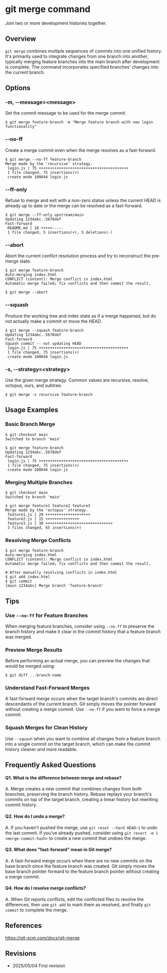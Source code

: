 # git merge command

Join two or more development histories together.

## Overview

`git merge` combines multiple sequences of commits into one unified history. It's primarily used to integrate changes from one branch into another, typically merging feature branches into the main branch after development is complete. The command incorporates specified branches' changes into the current branch.

## Options

### **-m, --message=\<message\>**

Set the commit message to be used for the merge commit.

```console
$ git merge feature-branch -m "Merge feature branch with new login functionality"
```

### **--no-ff**

Create a merge commit even when the merge resolves as a fast-forward.

```console
$ git merge --no-ff feature-branch
Merge made by the 'recursive' strategy.
 login.js | 75 ++++++++++++++++++++++++++++++++++++++++
 1 file changed, 75 insertions(+)
 create mode 100644 login.js
```

### **--ff-only**

Refuse to merge and exit with a non-zero status unless the current HEAD is already up to date or the merge can be resolved as a fast-forward.

```console
$ git merge --ff-only upstream/main
Updating 1234abc..5678def
Fast-forward
 README.md | 10 +++++-----
 1 file changed, 5 insertions(+), 5 deletions(-)
```

### **--abort**

Abort the current conflict resolution process and try to reconstruct the pre-merge state.

```console
$ git merge feature-branch
Auto-merging index.html
CONFLICT (content): Merge conflict in index.html
Automatic merge failed; fix conflicts and then commit the result.

$ git merge --abort
```

### **--squash**

Produce the working tree and index state as if a merge happened, but do not actually make a commit or move the HEAD.

```console
$ git merge --squash feature-branch
Updating 1234abc..5678def
Fast-forward
Squash commit -- not updating HEAD
 login.js | 75 ++++++++++++++++++++++++++++++++++++++++
 1 file changed, 75 insertions(+)
 create mode 100644 login.js
```

### **-s, --strategy=\<strategy\>**

Use the given merge strategy. Common values are recursive, resolve, octopus, ours, and subtree.

```console
$ git merge -s recursive feature-branch
```

## Usage Examples

### Basic Branch Merge

```console
$ git checkout main
Switched to branch 'main'

$ git merge feature-branch
Updating 1234abc..5678def
Fast-forward
 login.js | 75 ++++++++++++++++++++++++++++++++++++++++
 1 file changed, 75 insertions(+)
 create mode 100644 login.js
```

### Merging Multiple Branches

```console
$ git checkout main
Switched to branch 'main'

$ git merge feature1 feature2 feature3
Merge made by the 'octopus' strategy.
 feature1.js | 20 ++++++++++++++++++++
 feature2.js | 15 +++++++++++++++
 feature3.js | 30 ++++++++++++++++++++++++++++++
 3 files changed, 65 insertions(+)
```

### Resolving Merge Conflicts

```console
$ git merge feature-branch
Auto-merging index.html
CONFLICT (content): Merge conflict in index.html
Automatic merge failed; fix conflicts and then commit the result.

# After manually resolving conflicts in index.html
$ git add index.html
$ git commit
[main 1234abc] Merge branch 'feature-branch'
```

## Tips

### Use `--no-ff` for Feature Branches

When merging feature branches, consider using `--no-ff` to preserve the branch history and make it clear in the commit history that a feature branch was merged.

### Preview Merge Results

Before performing an actual merge, you can preview the changes that would be merged using:
```console
$ git diff ...branch-name
```

### Understand Fast-Forward Merges

A fast-forward merge occurs when the target branch's commits are direct descendants of the current branch. Git simply moves the pointer forward without creating a merge commit. Use `--no-ff` if you want to force a merge commit.

### Squash Merges for Clean History

Use `--squash` when you want to combine all changes from a feature branch into a single commit on the target branch, which can make the commit history cleaner and more readable.

## Frequently Asked Questions

#### Q1. What is the difference between merge and rebase?
A. Merge creates a new commit that combines changes from both branches, preserving the branch history. Rebase replays your branch's commits on top of the target branch, creating a linear history but rewriting commit history.

#### Q2. How do I undo a merge?
A. If you haven't pushed the merge, use `git reset --hard HEAD~1` to undo the last commit. If you've already pushed, consider using `git revert -m 1 <merge-commit-hash>` to create a new commit that undoes the merge.

#### Q3. What does "fast-forward" mean in Git merge?
A. A fast-forward merge occurs when there are no new commits on the base branch since the feature branch was created. Git simply moves the base branch pointer forward to the feature branch pointer without creating a merge commit.

#### Q4. How do I resolve merge conflicts?
A. When Git reports conflicts, edit the conflicted files to resolve the differences, then use `git add` to mark them as resolved, and finally `git commit` to complete the merge.

## References

https://git-scm.com/docs/git-merge

## Revisions

- 2025/05/04 First revision